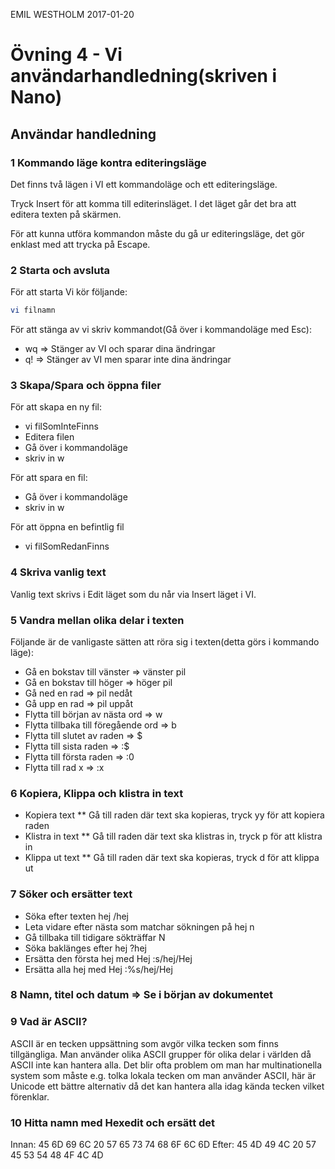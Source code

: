 EMIL WESTHOLM 2017-01-20

# Övning 4 - Vi användarhandledning(skriven i Nano)

## Användar handledning
### 1 Kommando läge kontra editeringsläge
Det finns två lägen i VI ett kommandoläge och ett editeringsläge.

Tryck Insert för att komma till editerinsläget. I det läget går det bra att editera texten på skärmen.

För att kunna utföra kommandon måste du gå ur editeringsläge, det gör enklast med att trycka på Escape.

### 2 Starta och avsluta
För att starta Vi kör följande:
```bash
vi filnamn
```

För att stänga av vi skriv kommandot(Gå över i kommandoläge med Esc):

* wq => Stänger av VI och sparar dina ändringar
* q! => Stänger av VI men sparar inte dina ändringar

### 3 Skapa/Spara och öppna filer

För att skapa en ny fil:
* vi filSomInteFinns
* Editera filen
* Gå över i kommandoläge
* skriv in w

För att spara en fil:
* Gå över i kommandoläge
* skriv in w

För att öppna en befintlig fil
* vi filSomRedanFinns

### 4 Skriva vanlig text
Vanlig text skrivs i Edit läget som du når via Insert läget i VI.

### 5 Vandra mellan olika delar i texten
Följande är de vanligaste sätten att röra sig i texten(detta görs i kommando läge):
* Gå en bokstav till vänster => vänster pil
* Gå en bokstav till höger => höger pil
* Gå ned en rad => pil nedåt
* Gå upp en rad => pil uppåt
* Flytta till början av nästa ord => w
* Flytta tillbaka till föregående ord => b
* Flytta till slutet av raden => $
* Flytta till sista raden => :$
* Flytta till första raden => :0
* Flytta till rad x => :x


### 6 Kopiera, Klippa och klistra in text
* Kopiera text
** Gå till raden där text ska kopieras, tryck yy för att kopiera raden
* Klistra in text
** Gå till raden där text ska klistras in, tryck p för att klistra in
* Klippa ut text
** Gå till raden där text ska kopieras, tryck d för att klippa ut

### 7 Söker och ersätter text
* Söka efter texten hej
/hej
* Leta vidare efter nästa som matchar sökningen på hej
n
* Gå tillbaka till tidigare sökträffar
N
* Söka baklänges efter hej
?hej
* Ersätta den första hej med Hej
:s/hej/Hej
* Ersätta alla hej med Hej
:%s/hej/Hej

### 8 Namn, titel och datum => Se i början av dokumentet

### 9 Vad är ASCII?
ASCII är en tecken uppsättning som avgör vilka tecken som finns tillgängliga. Man använder olika ASCII grupper för olika delar i världen då ASCII inte kan hantera
alla. Det blir ofta problem om man har multinationella system som måste e.g. tolka lokala tecken om man använder ASCII, här är Unicode ett bättre alternativ då det
kan hantera alla idag kända tecken vilket förenklar.

### 10 Hitta namn med Hexedit och ersätt det

Innan:
45 6D 69 6C  20 57 65 73  74 68 6F 6C  6D 
Efter:
45 4D 49 4C  20 57 45 53  54 48 4F 4C  4D
